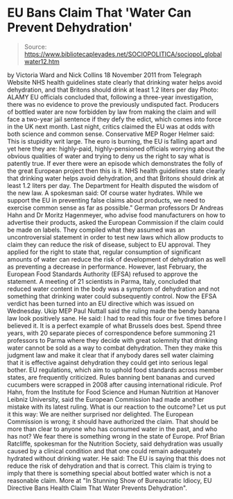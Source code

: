 # EU Bans Claim That 'Water Can Prevent Dehydration'

> Source: https://www.bibliotecapleyades.net/SOCIOPOLITICA/sociopol_globalwater12.htm

by Victoria Ward and Nick Collins
18 November 2011
from
Telegraph Website
NHS health guidelines
state clearly that drinking water helps avoid dehydration,
and that Britons should
drink at least 1.2 liters per day
Photo: ALAMY
EU officials concluded that, following a
three-year investigation, there was no evidence to prove the
previously undisputed fact.
Producers of bottled water are now forbidden by law from making the claim
and will face a two-year jail sentence if they defy the edict, which comes
into force in the UK next month.
Last night, critics claimed the EU was at odds with both science and common
sense.
Conservative MEP Roger Helmer said:
This is stupidity writ large.
The euro is burning, the EU is falling apart and yet here they are:
highly-paid, highly-pensioned officials worrying about the obvious
qualities of water and trying to deny us the right to say what is
patently true.
If ever there were an episode which demonstrates the folly of the great
European project then this is it.
NHS health guidelines state clearly that
drinking water helps avoid dehydration, and that Britons should drink at
least 1.2 liters per day.
The Department for Health disputed the wisdom of the new law.
A spokesman said:
Of course water hydrates. While we support
the EU in preventing false claims about products, we need to exercise
common sense as far as possible."
German professors Dr Andreas Hahn and Dr
Moritz Hagenmeyer, who advise food manufacturers on how to advertise
their products, asked the European Commission if the claim could be made on
labels.
They compiled what they assumed was an uncontroversial statement in order to
test new laws which allow products to claim they can reduce the risk of
disease, subject to EU approval.
They applied for the right to state that,
regular consumption of significant amounts
of water can reduce the risk of development of dehydration as well as
preventing a decrease in performance.
However, last February, the European Food
Standards Authority (EFSA)
refused to approve the statement.
A meeting of 21 scientists in Parma, Italy, concluded that reduced water
content in the body was a symptom of dehydration and not something that
drinking water could subsequently control.
Now the EFSA verdict has been turned into an EU directive which was issued
on Wednesday.
Ukip MEP Paul Nuttall said the ruling made the bendy banana law
look positively sane.
He said:
I had to read this four or five times
before I believed it. It is a perfect example of what Brussels does
best. Spend three years, with 20 separate pieces of correspondence
before summoning 21 professors to Parma where they decide with great
solemnity that drinking water cannot be sold as a way to combat
dehydration.
Then they make this judgment law and make it clear that if anybody
dares sell water claiming that it is effective against dehydration they
could get into serious legal bother.
EU regulations, which aim to uphold food
standards across member states, are frequently criticized.
Rules banning bent bananas and curved cucumbers were scrapped in 2008 after
causing international ridicule.
Prof Hahn, from the Institute for Food Science and Human Nutrition at
Hanover Leibniz University, said the European Commission had made another
mistake with its latest ruling.
What is our reaction to the outcome? Let us
put it this way: We are neither surprised nor delighted.
The European Commission is wrong; it should have authorized the claim.
That should be more than clear to anyone who has consumed water in the
past, and who has not? We fear there is something wrong in the state of
Europe.
Prof Brian Ratcliffe, spokesman for the
Nutrition Society, said dehydration was usually caused by a clinical
condition and that one could remain adequately hydrated without drinking
water.
He said:
The EU is saying that this does not reduce
the risk of dehydration and that is correct. This claim is trying to
imply that there is something special about
bottled water which is not a reasonable
claim.
More at "In
Stunning Show of Bureaucratic Idiocy, EU Directive Bans Health Claim That
Water Prevents Dehydration".
